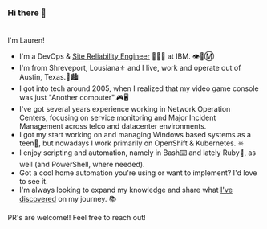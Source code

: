 ### Hi there 👋<br><br>
I'm Lauren!<br>
- I'm a DevOps & [Site Reliability Engineer](https://www.youtube.com/watch?v=ztIIcXNzMN4) 👨🏻‍💻 at IBM. 👁️🐝Ⓜ️<br>
- I'm from Shreveport, Lousiana⚜️ and I live, work and operate out of Austin, Texas.📍🏙️
- I got into tech around 2005, when I realized that my video game console was just "Another computer".🎮🖥️
- I've got several years experience working in Network Operation Centers, focusing on service monitoring and Major Incident Management across telco and datacenter environments.
- I got my start working on and managing Windows based systems as a teen👦, but nowadays I work primarily on OpenShift & Kubernetes. ⎈<br>
- I enjoy scripting and automation, namely in Bash⌨️ and lately Ruby💎, as well (and PowerShell, where needed).<br>
- Got a cool home automation you're using or want to implement? I'd love to see it.
- I'm always looking to expand my knowledge and share what [I've discovered](https://youtu.be/FdsCX8ccYXs?si=GvYOo2xXwQ3WPfTt&t=153) on my journey. 📚<br>

PR's are welcome!! Feel free to reach out!

<!--
**llajas/llajas** is a ✨ _special_ ✨ repository because its `README.md` (this file) appears on your GitHub profile.

Here are some ideas to get you started:

- 🔭 I’m currently working on ...
- 🌱 I’m currently learning ...
- 👯 I’m looking to collaborate on ...
- 🤔 I’m looking for help with ...
- 💬 Ask me about ...
- 📫 How to reach me: ...
- 😄 Pronouns: ...
- ⚡ Fun fact: ...
-->
